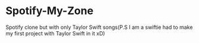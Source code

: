 # Spotify-My-Zone
Spotify clone but with only Taylor Swift songs(P.S I am a swiftie had to make my first project with Taylor Swift in it xD)
